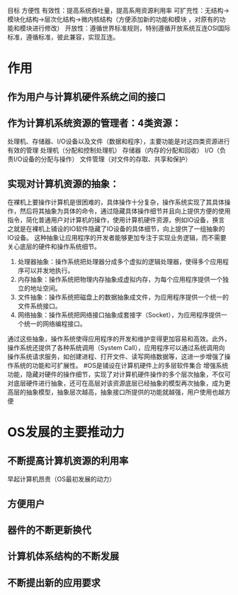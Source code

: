 目标
方便性
有效性：提高系统吞吐量，提高系用资源利用率
可扩充性：无结构->模块化结构->层次化结构->微内核结构（方便添加新的功能和模块 ，对原有的功能和模块进行修改）
开放性：遵循世界标准规则，特别遵循开放系统互连OSI国际标准，遵循标准，彼此兼容，实现互连。
# 作用
## 作为用户与计算机硬件系统之间的接口
## 作为计算机系统资源的管理者：4类资源：
处理机、存储器、I/O设备以及文件（数据和程序），主要功能是对这四类资源进行有效的管理
处理机（分配和控制处理机）
存储器（内存的分配和回收）
I/O（负责I/O设备的分配与操作）
文件管理（对文件的存取、共享和保护）

## 实现对计算机资源的抽象：
在裸机上要操作计算机是很困难的，具体操作十分复杂，操作系统实现了其具体操作，然后将其抽象为具体的命令，通过隐藏具体操作细节并且向上提供方便的使用指令，简化普通用户对计算机的操作，使用计算机硬件资源，例如IO设备，换言之就是在裸机上铺设的IO软件隐藏了IO设备的具体细节，向上提供了一组抽象的IO设备。
这种抽象让应用程序的开发者能够更加专注于实现业务逻辑，而不需要关心底层的硬件和操作系统细节。

1.  处理器抽象：操作系统把处理器分成多个虚拟的逻辑处理器，使得多个应用程序可以并发地执行。
2.  内存抽象：操作系统把物理内存抽象成虚拟内存，为每个应用程序提供一个独立的地址空间。
3.  文件抽象：操作系统把磁盘上的数据抽象成文件，为应用程序提供一个统一的文件系统接口。
4.  网络抽象：操作系统把网络接口抽象成套接字（Socket），为应用程序提供一个统一的网络编程接口。

通过这些抽象，操作系统使得应用程序的开发和维护变得更加容易和高效。此外，操作系统还提供了各种系统调用（System Call），应用程序可以通过系统调用向操作系统请求服务，如创建进程、打开文件、读写网络数据等，这进一步增强了操作系统的功能和可扩展性。
#OS是铺设在计算机硬件上的多层软件集合
增强系统功能，隐藏对硬件的操作细节，实现了对计算机硬件操作的多个层次抽象，不仅可对底层硬件进行抽象，还可在高层对该资源底层已经抽象的模型再次抽象，成为更高层的抽象模型，抽象层次越高，抽象接口所提供的功能就越强，用户使用也越方便
# OS发展的主要推动力
## 不断提高计算机资源的利用率
早起计算机昂贵（OS最初发展的动力）
## 方便用户
## 器件的不断更新换代
## 计算机体系结构的不断发展
## 不断提出新的应用要求

